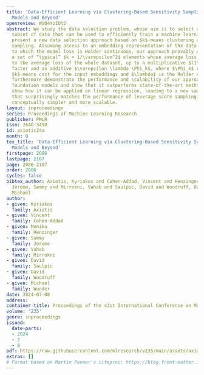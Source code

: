 ```yaml
---
title: 'Data-Efficient Learning via Clustering-Based Sensitivity Sampling: Foundation
  Models and Beyond'
openreview: WUQ4YzIQt2
abstract: We study the data selection problem, whose aim is to select a small representative
  subset of data that can be used to efficiently train a machine learning model. We
  present a new data selection approach based on $k$-means clustering and sensitivity
  sampling. Assuming access to an embedding representation of the data with respect
  to which the model loss is Holder continuous, our approach provably allows selecting
  a set of “typical” $k + 1/\varepsilon^2$ elements whose average loss corresponds
  to the average loss of the whole dataset, up to a multiplicative $(1\pm\varepsilon)$
  factor and an additive $\varepsilon \lambda \Phi_k$, where $\Phi_k$ represents the
  $k$-means cost for the input embeddings and $\lambda$ is the Holder constant. We
  furthermore demonstrate the performance and scalability of our approach on fine-tuning
  foundation models and show that it outperforms state-of-the-art methods. We also
  show how it can be applied on linear regression, leading to a new sampling strategy
  that surprisingly matches the performance of leverage score sampling, while being
  conceptually simpler and more scalable.
layout: inproceedings
series: Proceedings of Machine Learning Research
publisher: PMLR
issn: 2640-3498
id: axiotis24a
month: 0
tex_title: 'Data-Efficient Learning via Clustering-Based Sensitivity Sampling: Foundation
  Models and Beyond'
firstpage: 2086
lastpage: 2107
page: 2086-2107
order: 2086
cycles: false
bibtex_author: Axiotis, Kyriakos and Cohen-Addad, Vincent and Henzinger, Monika and
  Jerome, Sammy and Mirrokni, Vahab and Saulpic, David and Woodruff, David and Wunder,
  Michael
author:
- given: Kyriakos
  family: Axiotis
- given: Vincent
  family: Cohen-Addad
- given: Monika
  family: Henzinger
- given: Sammy
  family: Jerome
- given: Vahab
  family: Mirrokni
- given: David
  family: Saulpic
- given: David
  family: Woodruff
- given: Michael
  family: Wunder
date: 2024-07-08
address:
container-title: Proceedings of the 41st International Conference on Machine Learning
volume: '235'
genre: inproceedings
issued:
  date-parts:
  - 2024
  - 7
  - 8
pdf: https://raw.githubusercontent.com/mlresearch/v235/main/assets/axiotis24a/axiotis24a.pdf
extras: []
# Format based on Martin Fenner's citeproc: https://blog.front-matter.io/posts/citeproc-yaml-for-bibliographies/
---
```


